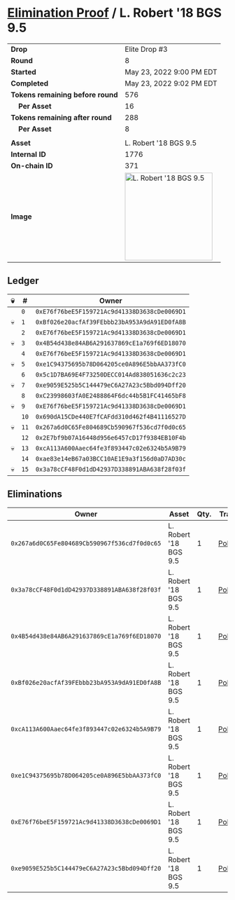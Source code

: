 # [Elimination Proof](./readme.md) / L. Robert &#039;18 BGS 9.5

|||
|---|---|
| **Drop** | Elite Drop #3 |
| **Round** | 8 |
| **Started** | May 23, 2022 9:00 PM EDT |
| **Completed** | May 23, 2022 9:02 PM EDT |
| **Tokens remaining before round** | 576 |
| **&nbsp;&nbsp;&nbsp;&nbsp;Per Asset** | 16 |
| **Tokens remaining after round** | 288 |
| **&nbsp;&nbsp;&nbsp;&nbsp;Per Asset** | 8 |
| | |
| **Asset** | L. Robert &#039;18 BGS 9.5 |
| **Internal ID** | 1776 |
| **On-chain ID** | 371 |
| **Image** | <img src="https://tcdn.blokpax.com/9648a5d9-186a-4ea8-b6c8-ed6c6c98488d/6f64433e667d14eb8eda30f67ab9ebd14585569248978e2539408dfd105fe9ed.png" height="200" alt="L. Robert &#039;18 BGS 9.5" /> |

## Ledger

| 💀 | # | Owner |
| --- | --- | --- |
|  | `0` | `0xE76f76beE5F159721Ac9d41338D3638cDe0069D1` |
| 💀 | `1` | `0xBf026e20acfAf39FEbbb23bA953A9dA91ED0fA8B` |
|  | `2` | `0xE76f76beE5F159721Ac9d41338D3638cDe0069D1` |
| 💀 | `3` | `0x4B54d438e84AB6A291637869cE1a769f6ED18070` |
|  | `4` | `0xE76f76beE5F159721Ac9d41338D3638cDe0069D1` |
| 💀 | `5` | `0xe1C94375695b78D064205ce0A896E5bbAA373fC0` |
|  | `6` | `0x5c1D7BA69E4F73250DECC014Ad838051636c2c23` |
| 💀 | `7` | `0xe9059E525b5C144479eC6A27A23c5Bbd094Dff20` |
|  | `8` | `0xC23998603fA0E2488864F6dc44b5B1FC41465bF8` |
| 💀 | `9` | `0xE76f76beE5F159721Ac9d41338D3638cDe0069D1` |
|  | `10` | `0x690dA15CDe440E7fCAFdd310d462f4B41116527D` |
| 💀 | `11` | `0x267a6d0C65Fe804689Cb590967f536cd7f0d0c65` |
|  | `12` | `0x2E7bf9b07A16448d956e6457cD17f9384EB10F4b` |
| 💀 | `13` | `0xcA113A600Aaec64fe3f893447c02e6324b5A9B79` |
|  | `14` | `0xae83e14eB67a03BCC10AE1E9a3f156d0aD7AD30c` |
| 💀 | `15` | `0x3a78cCF48F0d1dD42937D338891ABA638f28f03f` |


## Eliminations

| Owner | Asset | Qty. | Transaction |
| --- | --- | --- | --- |
| `0x267a6d0C65Fe804689Cb590967f536cd7f0d0c65` | L. Robert '18 BGS 9.5 | 1 | [Polygonscan](https://polygonscan.com/tx/0xfbe7061cf14f8b6ee535b1956a7625e1ae42b39a420ac6b770c464f61abea435) |
| `0x3a78cCF48F0d1dD42937D338891ABA638f28f03f` | L. Robert '18 BGS 9.5 | 1 | [Polygonscan](https://polygonscan.com/tx/0x25a12598d91e47bbb090de926d48ca761dd51058b4e990bc62f2b6c73d6b6eed) |
| `0x4B54d438e84AB6A291637869cE1a769f6ED18070` | L. Robert '18 BGS 9.5 | 1 | [Polygonscan](https://polygonscan.com/tx/0x9a2691a248f0d2af455880e35a41b40a7b4fa85a6f91d2d2f1d37a7c9616dc61) |
| `0xBf026e20acfAf39FEbbb23bA953A9dA91ED0fA8B` | L. Robert '18 BGS 9.5 | 1 | [Polygonscan](https://polygonscan.com/tx/0xc02f49c602ce899b0a572d27fb3157b71cebf48f8315dc0346f6b7431ee1309a) |
| `0xcA113A600Aaec64fe3f893447c02e6324b5A9B79` | L. Robert '18 BGS 9.5 | 1 | [Polygonscan](https://polygonscan.com/tx/0x56d74a10602592f9636ae17589c087814058eaad3cebd0bdac644bd8354f6cc6) |
| `0xe1C94375695b78D064205ce0A896E5bbAA373fC0` | L. Robert '18 BGS 9.5 | 1 | [Polygonscan](https://polygonscan.com/tx/0x1481987d1358a148f4442fab23b1e3b7287c01cfaad65a00e529d21e074ef2ca) |
| `0xE76f76beE5F159721Ac9d41338D3638cDe0069D1` | L. Robert '18 BGS 9.5 | 1 | [Polygonscan](https://polygonscan.com/tx/0xda59fc3cf85e715512e97e9df3ba767281b20f627593064211d4f73211a29746) |
| `0xe9059E525b5C144479eC6A27A23c5Bbd094Dff20` | L. Robert '18 BGS 9.5 | 1 | [Polygonscan](https://polygonscan.com/tx/0x54be1c892abc8a4aa2b8e65b77e9d931f0de484b386bdd335d9104824a359341) |
